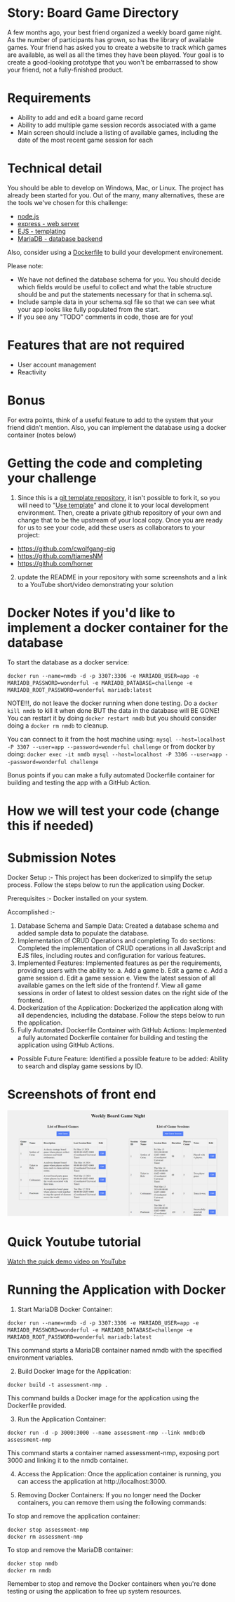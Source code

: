 Story: Board Game Directory
=====

A few months ago, your best friend organized a weekly board game night. As the number of participants
has grown, so has the library of available games. Your friend has asked you to create a website to
track which games are available, as well as all the times they have been played. Your goal is to
create a good-looking prototype that you won't be embarrassed to show your friend, not a fully-finished
product.

Requirements
=====

* Ability to add and edit a board game record
* Ability to add multiple game session records associated with a game
* Main screen should include a listing of available games, including the date of the most recent game session for each

Technical detail
=====

You should be able to develop on Windows, Mac, or Linux. The project has already been started for you. Out of the many, many alternatives, these are the tools we've chosen for this challenge:

* <a href="https://nodejs.org/en/">node.js</a>
* <a href="https://expressjs.com/">express - web server</a>
* <a href="https://ejs.co/">EJS - templating</a>
* <a href="https://mariadb.org/">MariaDB - database backend</a>

Also, consider using a [Dockerfile](https://docs.docker.com/engine/reference/builder/) to build your development environement.


Please note:

* We have not defined the database schema for you. You should decide which fields would be useful to collect and what the table structure should be and put the statements necessary for that in schema.sql.
* Include sample data in your schema.sql file so that we can see what your app looks like fully populated from the start.
* If you see any "TODO" comments in code, those are for you!

Features that are not required
=====

* User account management
* Reactivity

Bonus
=====

For extra points, think of a useful feature to add to the system that your friend didn't mention. Also, you can implement the database using a docker container (notes below)

Getting the code and completing your challenge
=====

1) Since this is a [git template repository](https://docs.github.com/en/repositories/creating-and-managing-repositories/creating-a-repository-from-a-template), it isn't possible to fork it, so you will need to "[Use template](https://docs.github.com/assets/cb-77734/mw-1440/images/help/repository/use-this-template-button.webp)" and clone it to your local development environment. Then, create a private github repository of your own and change that to be the upstream of your local copy. Once you are ready for us to see your code, add these users as collaborators to your project:

* https://github.com/cwolfgang-eig
* https://github.com/tjamesNM
* https://github.com/horner

2) update the README in your repository with some screenshots and a link to a YouTube short/video demonstrating your solution 


Docker Notes if you'd like to implement a docker container for the database
============
To start the database as a docker service:
```
docker run --name=nmdb -d -p 3307:3306 -e MARIADB_USER=app -e MARIADB_PASSWORD=wonderful -e MARIADB_DATABASE=challenge -e MARIADB_ROOT_PASSWORD=wonderful mariadb:latest
```
NOTE!!!, do not leave the docker running when done testing.  Do a `docker kill nmdb` to kill it when done BUT the data in the database will BE GONE!  You can restart it by doing `docker restart nmdb` but you should consider doing a `docker rm nmdb` to cleanup.

You can connect to it from the host machine using:
`mysql --host=localhost -P 3307 --user=app --password=wonderful challenge`
or from docker by doing:
`docker exec -it nmdb mysql --host=localhost -P 3306 --user=app --password=wonderful challenge`

Bonus points if you can make a fully automated Dockerfile container for building and testing the app with a GitHub Action.


How we will test your code (change this if needed)
=====

Submission Notes
======
Docker Setup :- This project has been dockerized to simplify the setup process. Follow the steps below to run the application using Docker.

Prerequisites :- Docker installed on your system.

Accomplished :-
1. Database Schema and Sample Data: Created a database schema and added sample data to populate the database.
2. Implementation of CRUD Operations and completing To do sections: Completed the implementation of CRUD operations in all JavaScript and EJS files, including routes and configuration for various features.
3. Implemented Features: Implemented features as per the requirements, providing users with the ability to:
    a. Add a game
    b. Edit a game
    c. Add a game session
    d. Edit a game session
    e. View the latest session of all available games on the left side of the frontend
    f. View all game sessions in order of latest to oldest session dates on the right side of the frontend.
4. Dockerization of the Application: Dockerized the application along with all dependencies, including the database. Follow the steps below to run the application.
5. Fully Automated Dockerfile Container with GitHub Actions: Implemented a fully automated Dockerfile container for building and testing the application using GitHub Actions.
* Possible Future Feature: Identified a possible feature to be added: Ability to search and display game sessions by ID.

Screenshots of front end 
===
![Webpage-1](Webpage-1.png)

Quick Youtube tutorial  
===
[Watch the quick demo video on YouTube](https://youtu.be/qeyAp2_Lw-E?si=--qrRxBh2a-BM-q1)

Running the Application with Docker
===

1) Start MariaDB Docker Container:
```
docker run --name=nmdb -d -p 3307:3306 -e MARIADB_USER=app -e MARIADB_PASSWORD=wonderful -e MARIADB_DATABASE=challenge -e MARIADB_ROOT_PASSWORD=wonderful mariadb:latest
```
This command starts a MariaDB container named nmdb with the specified environment variables.

2) Build Docker Image for the Application:
```
docker build -t assessment-nmp .
```
This command builds a Docker image for the application using the Dockerfile provided.

3) Run the Application Container:
```
docker run -d -p 3000:3000 --name assessment-nmp --link nmdb:db assessment-nmp
```
This command starts a container named assessment-nmp, exposing port 3000 and linking it to the nmdb container.

4) Access the Application: Once the application container is running, you can access the application at http://localhost:3000.

5) Removing Docker Containers: If you no longer need the Docker containers, you can remove them using the following commands:

To stop and remove the application container:

```
docker stop assessment-nmp
docker rm assessment-nmp
```

To stop and remove the MariaDB container:

```
docker stop nmdb
docker rm nmdb
```

Remember to stop and remove the Docker containers when you're done testing or using the application to free up system resources.
